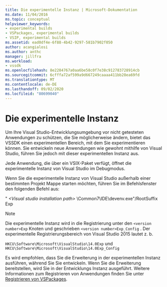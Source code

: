 ```yaml
---
title: Die experimentelle Instanz | Microsoft-Dokumentation
ms.date: 11/04/2016
ms.topic: conceptual
helpviewer_keywords:
- experimental builds
- VSPackages, experimental builds
- VSIP, experimental builds
ms.assetid: ead0df4e-6f88-4b42-9297-581b7902f050
author: acangialosi
ms.author: anthc
manager: jillfra
ms.workload:
- vssdk
ms.openlocfilehash: 8e2284767a0aa6be58c0f7e38c912783728914cb
ms.sourcegitcommit: 6cfffa72af599a9d667249caaaa411bb28ea69fd
ms.translationtype: MT
ms.contentlocale: de-DE
ms.lasthandoff: 09/02/2020
ms.locfileid: "80699040"
---
```

# <a name="the-experimental-instance"></a>Die experimentelle Instanz
Um Ihre Visual Studio-Entwicklungsumgebung vor nicht getesteten Anwendungen zu schützen, die Sie möglicherweise ändern, bietet das VSSDK einen experimentellen Bereich, mit dem Sie experimentieren können. Sie entwickeln neue Anwendungen wie gewohnt mithilfe von Visual Studio, führen Sie jedoch mit dieser experimentellen Instanz aus.

 Jede Anwendung, die über ein VSIX-Paket verfügt, öffnet die experimentelle Instanz von Visual Studio im Debugmodus.

 Wenn Sie die experimentelle Instanz von Visual Studio außerhalb einer bestimmten Projekt Mappe starten möchten, führen Sie im Befehlsfenster den folgenden Befehl aus:

 " *\<Visual studio installation path>* \Common7\IDE\devenv.exe"/RootSuffix Exp

> [!NOTE]
> Die experimentelle Instanz wird in die Registrierung unter den `<version number>Exp` Knoten und geschrieben `<version number>Exp_Config` . Der experimentelle Registrierungsbereich von Visual Studio 2015 lautet z. b.
>
> `HKCU\Software\Microsoft\VisualStudio\14.0Exp` und `HKCU\Software\Microsoft\VisualStudio\14.0Exp_Config`

 Es wird empfohlen, dass Sie die Erweiterung in der experimentellen Instanz ausführen, während Sie Sie entwickeln. Wenn Sie die Erweiterung bereitstellen, wird Sie in der Entwicklungs Instanz ausgeführt. Weitere Informationen zum Registrieren von Anwendungen finden Sie unter [Registrieren von VSPackages](../extensibility/internals/registering-vspackages.md).
